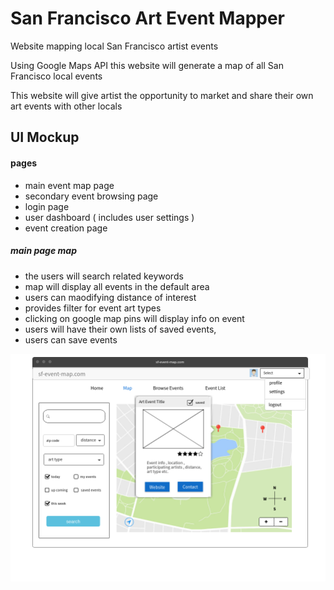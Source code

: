 # San Francisco Art Event Mapper

Website mapping local San Francisco artist events 

Using Google Maps API this website will generate a map of all San Francisco local events

This website will give artist the opportunity to market and share their own art events with other locals


## UI Mockup
#### pages

* main event map page
* secondary event browsing page 
* login page
* user dashboard ( includes user settings )
* event creation page

##### main page map
- the users will search related keywords
- map will display all events in the default area
- users can maodifying distance of interest
- provides filter for event art types 
- clicking on google map pins will display info on event
- users will have their own lists of saved events, 
- users can save events

![mockup](https://github.com/GandalfGrey123/sf-art-mapper/blob/master/read-me-docs/ui-mockup.png)
